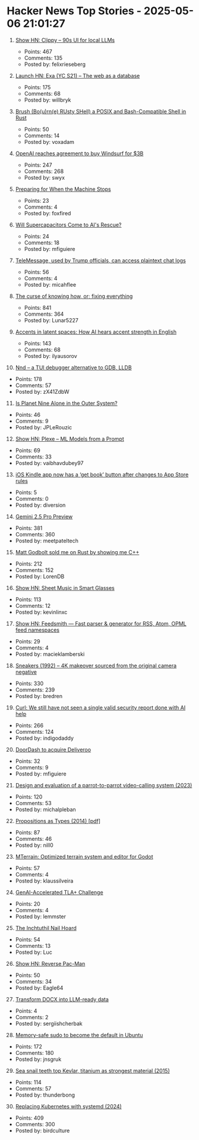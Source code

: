 # Hacker News Top Stories - 2025-05-06 21:01:27

1. [Show HN: Clippy – 90s UI for local LLMs](https://felixrieseberg.github.io/clippy/)
   - Points: 467
   - Comments: 135
   - Posted by: felixrieseberg

2. [Launch HN: Exa (YC S21) – The web as a database](undefined)
   - Points: 175
   - Comments: 68
   - Posted by: willbryk

3. [Brush (Bo(u)rn(e) RUsty SHell) a POSIX and Bash-Compatible Shell in Rust](https://github.com/reubeno/brush)
   - Points: 50
   - Comments: 14
   - Posted by: voxadam

4. [OpenAI reaches agreement to buy Windsurf for $3B](https://www.bloomberg.com/news/articles/2025-05-06/openai-reaches-agreement-to-buy-startup-windsurf-for-3-billion)
   - Points: 247
   - Comments: 268
   - Posted by: swyx

5. [Preparing for When the Machine Stops](https://idiallo.com/blog/when-the-machine-stops)
   - Points: 23
   - Comments: 4
   - Posted by: foxfired

6. [Will Supercapacitors Come to AI's Rescue?](https://spectrum.ieee.org/supercapacitor-2671883490)
   - Points: 24
   - Comments: 18
   - Posted by: mfiguiere

7. [TeleMessage, used by Trump officials, can access plaintext chat logs](https://micahflee.com/despite-misleading-marketing-israeli-company-telemessage-used-by-trump-officials-can-access-plaintext-chat-logs/)
   - Points: 56
   - Comments: 4
   - Posted by: micahflee

8. [The curse of knowing how, or; fixing everything](https://notashelf.dev/posts/curse-of-knowing)
   - Points: 841
   - Comments: 364
   - Posted by: Lunar5227

9. [Accents in latent spaces: How AI hears accent strength in English](https://accent-strength.boldvoice.com/)
   - Points: 143
   - Comments: 68
   - Posted by: ilyausorov

10. [Nnd – a TUI debugger alternative to GDB, LLDB](https://github.com/al13n321/nnd)
   - Points: 178
   - Comments: 57
   - Posted by: zX41ZdbW

11. [Is Planet Nine Alone in the Outer System?](https://www.centauri-dreams.org/2025/05/06/is-planet-nine-alone-in-the-outer-system/)
   - Points: 46
   - Comments: 9
   - Posted by: JPLeRouzic

12. [Show HN: Plexe – ML Models from a Prompt](https://github.com/plexe-ai/plexe)
   - Points: 69
   - Comments: 33
   - Posted by: vaibhavdubey97

13. [iOS Kindle app now has a ‘get book’ button after changes to App Store rules](https://www.theverge.com/news/661719/amazon-app-ios-apple-iphone-ipad-kindle-buy-books)
   - Points: 5
   - Comments: 0
   - Posted by: diversion

14. [Gemini 2.5 Pro Preview](https://developers.googleblog.com/en/gemini-2-5-pro-io-improved-coding-performance/)
   - Points: 381
   - Comments: 360
   - Posted by: meetpateltech

15. [Matt Godbolt sold me on Rust by showing me C++](https://www.collabora.com/news-and-blog/blog/2025/05/06/matt-godbolt-sold-me-on-rust-by-showing-me-c-plus-plus/)
   - Points: 212
   - Comments: 152
   - Posted by: LorenDB

16. [Show HN: Sheet Music in Smart Glasses](undefined)
   - Points: 113
   - Comments: 12
   - Posted by: kevinlinxc

17. [Show HN: Feedsmith — Fast parser & generator for RSS, Atom, OPML feed namespaces](https://github.com/macieklamberski/feedsmith)
   - Points: 29
   - Comments: 4
   - Posted by: macieklamberski

18. [Sneakers (1992) – 4K makeover sourced from the original camera negative](https://www.blu-ray.com/movies/Sneakers-4K-Blu-ray/343185/)
   - Points: 330
   - Comments: 239
   - Posted by: bredren

19. [Curl: We still have not seen a single valid security report done with AI help](https://www.linkedin.com/posts/danielstenberg_hackerone-curl-activity-7324820893862363136-glb1)
   - Points: 266
   - Comments: 124
   - Posted by: indigodaddy

20. [DoorDash to acquire Deliveroo](https://www.cnbc.com/2025/05/06/doordash-to-buy-uk-food-delivery-firm-deliveroo-in-3point9-billion-deal.html)
   - Points: 32
   - Comments: 9
   - Posted by: mfiguiere

21. [Design and evaluation of a parrot-to-parrot video-calling system (2023)](https://www.smithsonianmag.com/smart-news/scientists-taught-pet-parrots-to-video-call-each-other-and-the-birds-loved-it-180982041/)
   - Points: 120
   - Comments: 53
   - Posted by: michalpleban

22. [Propositions as Types (2014) [pdf]](https://homepages.inf.ed.ac.uk/wadler/papers/propositions-as-types/propositions-as-types.pdf)
   - Points: 87
   - Comments: 46
   - Posted by: nill0

23. [MTerrain: Optimized terrain system and editor for Godot](https://github.com/mohsenph69/Godot-MTerrain-plugin)
   - Points: 57
   - Comments: 4
   - Posted by: klaussilveira

24. [GenAI-Accelerated TLA+ Challenge](https://foundation.tlapl.us/challenge/index.html)
   - Points: 20
   - Comments: 4
   - Posted by: lemmster

25. [The Inchtuthil Nail Hoard](https://www.scottishhistory.org/articles/the-inchtuthil-nail-hoard/)
   - Points: 54
   - Comments: 13
   - Posted by: Luc

26. [Show HN: Reverse Pac-Man](https://reverse-pacman.staticrun.app/index)
   - Points: 50
   - Comments: 34
   - Posted by: Eagle64

27. [Transform DOCX into LLM-ready data](https://contextgem.dev/converters/docx.html)
   - Points: 4
   - Comments: 2
   - Posted by: sergiishcherbak

28. [Memory-safe sudo to become the default in Ubuntu](https://trifectatech.org/blog/memory-safe-sudo-to-become-the-default-in-ubuntu/)
   - Points: 172
   - Comments: 180
   - Posted by: jnsgruk

29. [Sea snail teeth top Kevlar, titanium as strongest material (2015)](https://www.cbc.ca/radio/asithappens/as-it-happens-thursday-edition-1.2963357/sea-snail-teeth-top-kevlar-titanium-as-world-s-strongest-material-1.2963549)
   - Points: 114
   - Comments: 57
   - Posted by: thunderbong

30. [Replacing Kubernetes with systemd (2024)](https://blog.yaakov.online/replacing-kubernetes-with-systemd/)
   - Points: 409
   - Comments: 300
   - Posted by: birdculture

